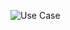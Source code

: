 ![Use Case](https://www.plantuml.com/plantuml/png/LOzBQiGm40NtEiLREWld05u4to4dQEIEBVIHQBKWPfYxZupnV9P55O_kkIg9jXXCu3-5PeXRDyNYXAswd4prBXKIYYXaFQtygtjW7DgGrIomhMgEB1S65cyEJsdjfTtO-jmKDuDdYt74S9alWpV0zm-6Gdlar662IpQqXOzcur1E_wedyBzoMkhdIDy_3xcRkTl-uGC0 "Use Case")